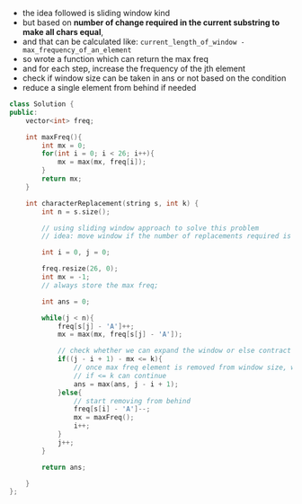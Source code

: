 - the idea followed is sliding window kind
- but based on **number of change required in the current substring to make all chars equal**,
- and that can be calculated like: `current_length_of_window - max_frequency_of_an_element`
- so wrote a function which can return the max freq
- and for each step, increase the frequency of the jth element
- check if window size can be taken in ans or not based on the condition
- reduce a single element from behind if needed

```c++
class Solution {
public:
    vector<int> freq;

    int maxFreq(){
        int mx = 0;
        for(int i = 0; i < 26; i++){
            mx = max(mx, freq[i]);
        }
        return mx; 
    }

    int characterReplacement(string s, int k) {
        int n = s.size(); 

        // using sliding window approach to solve this problem
        // idea: move window if the number of replacements required is greater than the given limit

        int i = 0, j = 0;

        freq.resize(26, 0);
        int mx = -1;
        // always store the max freq;

        int ans = 0;

        while(j < n){
            freq[s[j] - 'A']++;
            mx = max(mx, freq[s[j] - 'A']);

            // check whether we can expand the window or else contract it from back
            if((j - i + 1) - mx <= k){
                // once max freq element is removed from window size, we should be left with number of changes required
                // if <= k can continue
                ans = max(ans, j - i + 1);
            }else{
                // start removing from behind 
                freq[s[i] - 'A']--;
                mx = maxFreq();
                i++;
            }
            j++;
        }

        return ans;

    }
};
```
